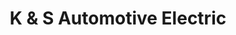 ---
title: "K & S Automotive Electric"
url: /las-cruces/k-und-s-automotive-electric/
shop: Autowerkstatt
---